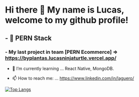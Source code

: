 # Hi there 👋 My name is Lucas, welcome to my github profile!

## - &#128296; PERN Stack

### - My last project in team [PERN Ecommerce] => https://byplantas.lucasninjaturtle.vercel.app/ 

- 🌱 I’m currently learning ... React Native, MongoDB.

- 📫 How to reach me: ... https://www.linkedin.com/in/laguero/





[![Top Langs](https://github-readme-stats.vercel.app/api/top-langs/?username=lucasninjaturtle&layout=compact)](https://github.com/lucasninjaturtle/github-readme-stats)

